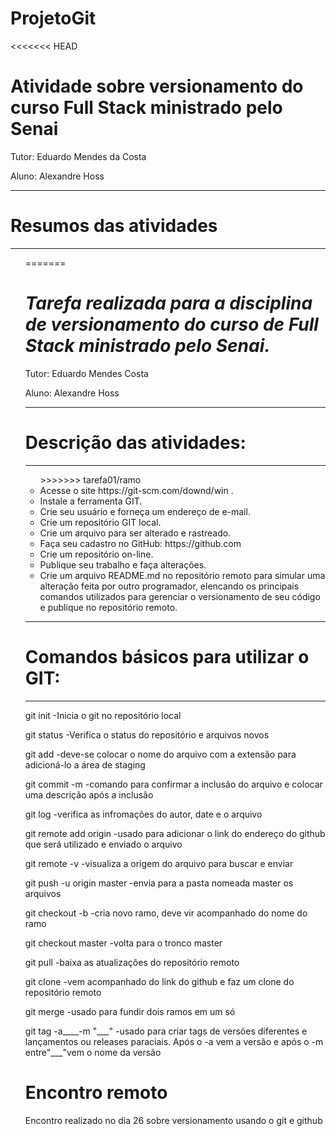 # ProjetoGit
<<<<<<< HEAD
<h1>Atividade sobre versionamento do curso Full Stack ministrado pelo Senai</h1>
	<p>Tutor: Eduardo Mendes da Costa</p>
	<p>Aluno: Alexandre Hoss</p>
<hr></hr>
<h1>Resumos das atividades</h1>
<hr></hr>
	<ul>
=======
<h1><b><i>Tarefa realizada para a disciplina de versionamento do curso de Full Stack ministrado pelo Senai.</b></i></h1>
	<p>Tutor: Eduardo Mendes Costa</p>
	<p>Aluno: Alexandre Hoss</p>
	<hr></hr>
	<h1>Descrição das atividades:</h1>
	<hr></hr>
		<ul>
>>>>>>> tarefa01/ramo
		<li>Acesse o site https://git-scm.com/downd/win .
		<li>Instale a ferramenta GIT.
		<li>Crie seu usuário e forneça um endereço de e-mail.
		<li>Crie um repositório GIT local.
		<li>Crie um arquivo para ser alterado e rastreado.
		<li>Faça seu cadastro no GitHub: https://github.com 
		<li>Crie um repositório on-line.
		<li>Publique seu trabalho e faça alterações.
		<li>Crie um arquivo README.md no repositório remoto para simular uma alteração feita por outro programador, elencando os principais comandos utilizados para gerenciar o versionamento de seu código e publique no repositório remoto.</ul>

<hr></hr>
<h1>Comandos básicos para utilizar o GIT:</h1>
<hr></hr>
<p>git init					-Inicia o git no repositório local</p>
<p>git status				-Verifica o status do repositório e arquivos novos
<p>git add					-deve-se colocar o nome do arquivo com a extensão para adicioná-lo a área de staging</p>
<p>git commit -m				-comando para confirmar a inclusão do arquivo e colocar uma descrição após a inclusão</p>
<p>git log					-verifica as infromações do autor, date e o arquivo</p>
<p>git remote add origin		-usado para adicionar o link do endereço do github que será utilizado e enviado o arquivo</p>
<p>git remote -v				-visualiza a origem do arquivo para buscar e enviar</p>
<p>git push -u origin master		-envia para a pasta nomeada master os arquivos</p>
<p>git checkout -b			-cria novo ramo, deve vir acompanhado do nome do ramo</p>
<p>git checkout master			-volta para o tronco master</p>
<p>git pull					-baixa as atualizações do repositório remoto</p>
<p>git clone				-vem acompanhado do link do github e faz um clone do repositório remoto</p>
<p>git merge				-usado para fundir dois ramos em um só
<p>git tag -a____-m "___"		-usado para criar tags de versões diferentes e lançamentos ou releases paraciais. Após o -a vem a versão e após o -m entre"___"vem o nome da versão</p>


<h1>Encontro remoto</h1>
<p>Encontro realizado no dia 26 sobre versionamento usando o git e github</p>
